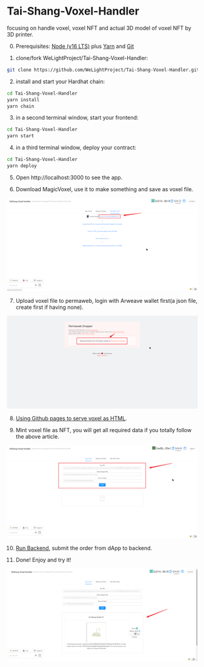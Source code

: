 # Tai-Shang-Voxel-Handler

focusing on handle voxel, voxel NFT and actual 3D model of voxel NFT by 3D printer.

0. Prerequisites: [Node (v16 LTS)](https://nodejs.org/en/download/) plus [Yarn](https://classic.yarnpkg.com/en/docs/install/) and [Git](https://git-scm.com/downloads)

1. clone/fork WeLightProject/Tai-Shang-Voxel-Handler:

```bash
git clone https://github.com/WeLightProject/Tai-Shang-Voxel-Handler.git
```

2. install and start your Hardhat chain:

```bash
cd Tai-Shang-Voxel-Handler
yarn install
yarn chain
```

3. in a second terminal window, start your frontend:

```bash
cd Tai-Shang-Voxel-Handler
yarn start
```

4. in a third terminal window, deploy your contract:

```bash
cd Tai-Shang-Voxel-Handler
yarn deploy
```

5. Open http://localhost:3000 to see the app.

6. Download MagicVoxel, use it to make something and save as voxel file.

![1](tutorial_pictures/1_generate%20voxel%20file.png)

7. Upload voxel file to permaweb, login with Arweave wallet first(a json file, create first if having none).

![2](tutorial_pictures/2_upload%20voxel%20file%20to%20permaweb.png)

8. [Using Github pages to serve voxel as HTML](https://mirror.xyz/0x73c7448760517E3E6e416b2c130E3c6dB2026A1d/OzUFOPfgAcZQ4MY1eu3ce87SMULiccAFeeIcCWBfuAg).

9. Mint voxel file as NFT, you will get all required data if you totally follow the above article.

![3](tutorial_pictures/3_mint%20voxel%20as%20nft.png)

10. [Run Backend](https://github.com/WeLightProject/Tai-Shang-Voxel-Handler/blob/master/backend/voxel_handler/README.md), submit the order from dApp to backend.

11. Done! Enjoy and try it!

![4](tutorial_pictures/4_final%20nft.png)
